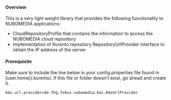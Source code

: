 #### Overview
This is a very light weight library that provides the following functionality to NUBOMEDIA applications:
* CloudRepositoryProfile that contains the information to access the NUBOMEDIA cloud repository
* Implementation of Kurento repository RepositoryUrlProvider interface to obtain the IP address of the server 

#### Prerequisite
Make sure to include the line below in your config.properties file found in [user.home]/.kurento/. If this file or folder doesn't exist, go ahead and create it.

```
kms.url.provider=de.fhg.fokus.nubomedia.kmc.KmsUrlProvider
````
